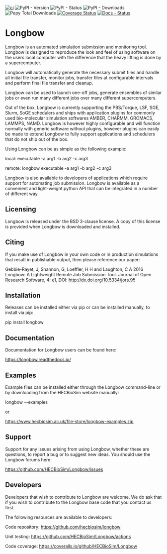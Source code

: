 [![ci](https://github.com/HECBioSim/Longbow/actions/workflows/ci.yaml/badge.svg)](https://github.com/HECBioSim/Longbow/actions/workflows/ci.yaml)
![PyPI - Version](https://img.shields.io/pypi/v/longbow?logo=pypi&logoColor=white)
![PyPI - Status](https://img.shields.io/pypi/status/longbow?logo=pypi&logoColor=white)
![PyPI - Downloads](https://img.shields.io/pypi/dm/longbow?logo=pypi&logoColor=white)
![Pepy Total Downloads](https://img.shields.io/pepy/dt/longbow?logo=pypi&logoColor=white&color=blue)
[![Coverage Status](https://coveralls.io/repos/github/HECBioSim/Longbow/badge.svg?branch=main)](https://coveralls.io/github/HECBioSim/Longbow?branch=main)
[![Docs - Status](https://readthedocs.org/projects/longbow/badge/?version=latest)](https://longbow.readthedocs.io)

# Longbow

Longbow is an automated simulation submission and monitoring tool. Longbow
is designed to reproduce the look and feel of using software on the users
local computer with the difference that the heavy lifting is done by a
supercomputer.

Longbow will automatically generate the necessary submit files and handle all
initial file transfer, monitor jobs, transfer files at configurable
intervals and perform final file transfer and cleanup.

Longbow can be used to launch one-off jobs, generate ensembles of similar jobs
or even run many different jobs over many different supercomputers.

Out of the box, Longbow is currently supporting the PBS/Torque, LSF, SGE,
Slurm, SoGE schedulers and ships with application plugins for commonly used
bio-molecular simulation softwares AMBER, CHARMM, GROMACS, LAMMPS, NAMD.
Longbow is however highly configurable and will function normally with generic
software without plugins, however plugins can easily be made to extend Longbow
to fully support applications and schedulers that do not ship out of the box.

Using Longbow can be as simple as the following example:

local: executable -a arg1 -b arg2 -c arg3

remote: longbow executable -a arg1 -b arg2 -c arg3

Longbow is also available to developers of applications which require support
for automating job submission. Longbow is available as a convenient and
light-weight python API that can be integrated in a number of different way.


## Licensing

Longbow is released under the BSD 3-clause license. A copy of this license is
provided when Longbow is downloaded and installed.


## Citing

If you make use of Longbow in your own code or in production simulations that
result in publishable output, then please reference our paper:

Gebbie-Rayet, J, Shannon, G, Loeffler, H H and Laughton, C A 2016 Longbow: 
A Lightweight Remote Job Submission Tool. Journal of Open Research Software, 
4: e1, DOI: http://dx.doi.org/10.5334/jors.95


## Installation

Releases can be installed either via pip or can be installed manually, to
install via pip:

pip install longbow


## Documentation

Documentation for Longbow users can be found here:

https://longbow.readthedocs.io/


## Examples

Example files can be installed either through the Longbow command-line or by
downloading from the HECBioSim website manually:

longbow --examples

or

https://www.hecbiosim.ac.uk/file-store/longbow-examples.zip


## Support

Support for any issues arising from using Longbow, whether these are questions,
to report a bug or to suggest new ideas. You should use the Longbow forums
here:

https://github.com/HECBioSim/Longbow/issues


## Developers

Developers that wish to contribute to Longbow are welcome. We do ask that if
you wish to contribute to the Longbow base code that you contact us first.

The following resources are available to developers:

Code repository: https://github.com/hecbiosim/longbow

Unit testing: https://github.com/HECBioSim/Longbow/actions

Code coverage: https://coveralls.io/github/HECBioSim/Longbow

